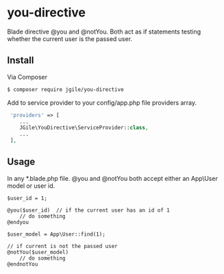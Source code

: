 # you-directive
Blade directive @you and @notYou.  Both act as if statements testing whether the current user is the passed user.

## Install

Via Composer

``` bash
$ composer require jgile/you-directive
```

Add to service provider to your config/app.php file providers array.
``` php
 'providers' => [
    ...
    JGile\YouDirective\ServiceProvider::class,
    ...
 ],
```

## Usage

In any *.blade.php file.  @you and @notYou both accept either an App\User model or user id.

``` blade
$user_id = 1;

@you($user_id)  // if the current user has an id of 1
    // do something
@endyou
```

``` blade
$user_model = App\User::find(1);

// if current is not the passed user
@notYou($user_model)
    // do something
@endnotYou
```
